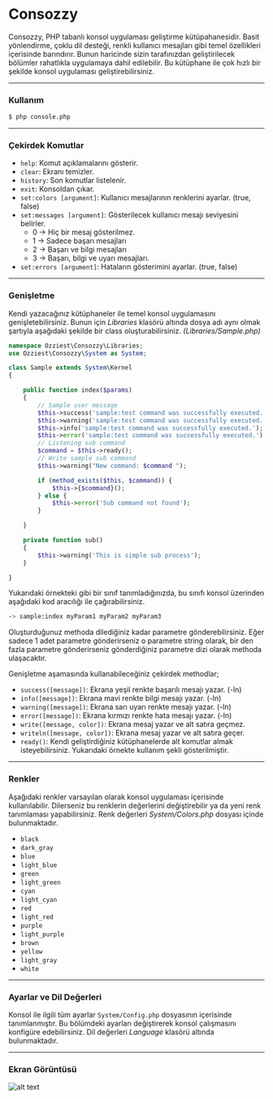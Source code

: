 Consozzy
========

Consozzy, PHP tabanlı konsol uygulaması geliştirme kütüpahanesidir. Basit yönlendirme, çoklu dil desteği,
renkli kullanıcı mesajları gibi temel özellikleri içerisinde barındırır. Bunun haricinde 
sizin tarafınızdan geliştirilecek bölümler rahatlıkla uygulamaya dahil edilebilir. Bu kütüphane ile 
çok hızlı bir şekilde konsol uygulaması geliştirebilirsiniz.

***
### Kullanım
```bash
$ php console.php
```

***
### Çekirdek Komutlar


* `help`: Komut açıklamalarını gösterir.
* `clear`: Ekranı temizler.
* `history`: Son komutlar listelenir.
* `exit`: Konsoldan çıkar.
* `set:colors [argument]`: Kullanıcı mesajlarının renklerini ayarlar. (true, false)
* `set:messages [argument]`: Gösterilecek kullanıcı mesajı seviyesini belirler. 
	* 0 -> Hiç bir mesaj gösterilmez.
	* 1 -> Sadece başarı mesajları
	* 2 -> Başarı ve bilgi mesajları
	* 3 -> Başarı, bilgi ve uyarı mesajları.
* `set:errors [argument]`: Hataların gösterimini ayarlar. (true, false)

***
### Genişletme

Kendi yazacağınız kütüphaneler ile temel konsol uygulamasını genişletebilirsiniz.
Bunun için *Libraries* klasörü altında dosya adı aynı olmak şartıyla aşağıdaki 
şekilde bir class oluşturabilirsiniz. *(Libraries/Sample.php)*

```php
namespace Ozziest\Consozzy\Libraries;
use Ozziest\Consozzy\System as System;

class Sample extends System\Kernel
{

	public function index($params)
	{	
		// Sample user message
		$this->success('sample:test command was successfully executed.');
		$this->warning('sample:test command was successfully executed.');
		$this->info('sample:test command was successfully executed.');
		$this->error('sample:test command was successfully executed.');
		// Listening sub command
		$command = $this->ready();
		// Write sample sub command
		$this->warning("New command: $command ");

		if (method_exists($this, $command)) {
			$this->{$command}();
		} else {
			$this->error('Sub command not found');
		}

	}

	private function sub()
	{
		$this->warning('This is simple sub process');
	}

}
```

Yukarıdaki örnekteki gibi bir sınıf tanımladığınızda, bu sınıfı konsol üzerinden
aşağıdaki kod aracılığı ile çağırabilirsiniz.

```bash
-> sample:index myParam1 myParam2 myParam3
```

Oluşturduğunuz methoda dilediğiniz kadar parametre gönderebilirsiniz. Eğer sadece 1
adet parametre gönderirseniz o parametre string olarak, bir den fazla parametre 
gönderirseniz gönderdiğiniz parametre dizi olarak methoda ulaşacaktır. 

Genişletme aşamasında kullanabileceğiniz çekirdek methodlar;

* `success([message])`: Ekrana yeşil renkte başarılı mesajı yazar. (-ln)
* `info([message])`: Ekrana mavi renkte bilgi mesajı yazar. (-ln)
* `warning([message])`: Ekrana sarı uyarı renkte mesajı yazar. (-ln)
* `error([message])`: Ekrana kırmızı renkte hata mesajı yazar. (-ln)
* `write([message, color])`: Ekrana mesaj yazar ve alt satıra geçmez.
* `writeln([message, color])`: Ekrana mesaj yazar ve alt satıra geçer.
* `ready()`: Kendi geliştirdiğiniz kütüphanelerde alt komutlar almak isteyebilirsiniz. 
Yukarıdaki örnekte kullanım şekli gösterilmiştir.

***
### Renkler

Aşağıdaki renkler varsayılan olarak konsol uygulaması içerisinde kullanılabilir. 
Dilerseniz bu renklerin değerlerini değiştirebilir ya da yeni renk tanımlaması 
yapabilirsiniz. Renk değerleri *System/Colors.php* dosyası içinde bulunmaktadır.

* `black`
* `dark_gray`
* `blue`
* `light_blue`
* `green`
* `light_green`
* `cyan`
* `light_cyan`
* `red`
* `light_red`
* `purple`
* `light_purple`
* `brown`
* `yellow`
* `light_gray`
* `white`

***
### Ayarlar ve Dil Değerleri

Konsol ile ilgili tüm ayarlar `System/Config.php` dosyasının içerisinde tanımlanmıştır.
Bu bölümdeki ayarları değiştirerek konsol çalışmasını konfigüre edebilirsiniz. Dil 
değerleri *Language* klasörü altında bulunmaktadır. 

***
### Ekran Görüntüsü

![alt text](http://www.ozguradem.net/wp-content/uploads/2014/03/console1.jpg "Ekran Görüntüsü")





